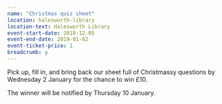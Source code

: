 ```yaml
---
name: "Christmas quiz sheet"
location: halesworth-library
location-text: Halesworth Library
event-start-date: 2018-12-05
event-end-date: 2019-01-02
event-ticket-price: 1
breadcrumb: y
---
```


Pick up, fill in, and bring back our sheet full of Christmassy questions by Wednesday 2 January for the chance to win £10.

The winner will be notified by Thursday 10 January.
